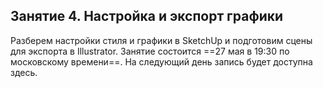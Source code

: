 ## Занятие 4. Настройка и экспорт графики

Разберем настройки стиля и графики в SketchUp и подготовим сцены для экспорта в Illustrator. Занятие  состоится ==27 мая в 19:30 по московскому времени==. На следующий день запись будет доступна здесь.